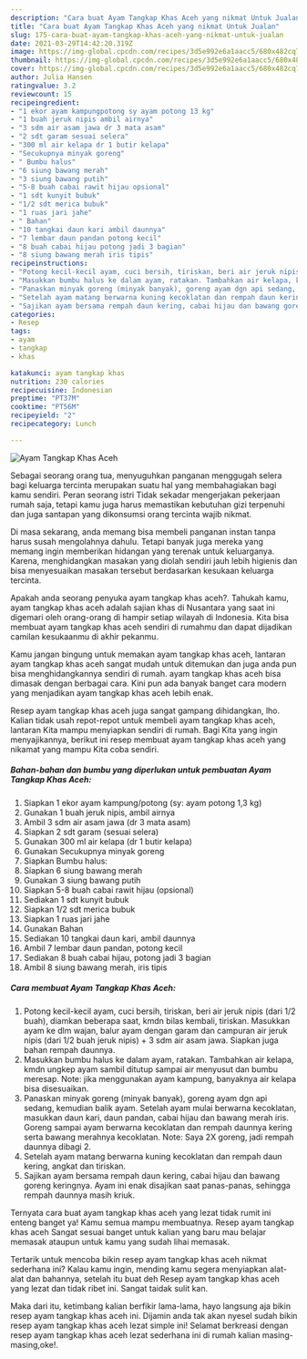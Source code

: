 ```yaml
---
description: "Cara buat Ayam Tangkap Khas Aceh yang nikmat Untuk Jualan"
title: "Cara buat Ayam Tangkap Khas Aceh yang nikmat Untuk Jualan"
slug: 175-cara-buat-ayam-tangkap-khas-aceh-yang-nikmat-untuk-jualan
date: 2021-03-29T14:42:20.319Z
image: https://img-global.cpcdn.com/recipes/3d5e992e6a1aacc5/680x482cq70/ayam-tangkap-khas-aceh-foto-resep-utama.jpg
thumbnail: https://img-global.cpcdn.com/recipes/3d5e992e6a1aacc5/680x482cq70/ayam-tangkap-khas-aceh-foto-resep-utama.jpg
cover: https://img-global.cpcdn.com/recipes/3d5e992e6a1aacc5/680x482cq70/ayam-tangkap-khas-aceh-foto-resep-utama.jpg
author: Julia Hansen
ratingvalue: 3.2
reviewcount: 15
recipeingredient:
- "1 ekor ayam kampungpotong sy ayam potong 13 kg"
- "1 buah jeruk nipis ambil airnya"
- "3 sdm air asam jawa dr 3 mata asam"
- "2 sdt garam sesuai selera"
- "300 ml air kelapa dr 1 butir kelapa"
- "Secukupnya minyak goreng"
- " Bumbu halus"
- "6 siung bawang merah"
- "3 siung bawang putih"
- "5-8 buah cabai rawit hijau opsional"
- "1 sdt kunyit bubuk"
- "1/2 sdt merica bubuk"
- "1 ruas jari jahe"
- " Bahan"
- "10 tangkai daun kari ambil daunnya"
- "7 lembar daun pandan potong kecil"
- "8 buah cabai hijau potong jadi 3 bagian"
- "8 siung bawang merah iris tipis"
recipeinstructions:
- "Potong kecil-kecil ayam, cuci bersih, tiriskan, beri air jeruk nipis (dari 1/2 buah), diamkan beberapa saat, kmdn bilas kembali, tiriskan. Masukkan ayam ke dlm wajan, balur ayam dengan garam dan campuran air jeruk nipis (dari 1/2 buah jeruk nipis) + 3 sdm air asam jawa. Siapkan juga bahan rempah daunnya."
- "Masukkan bumbu halus ke dalam ayam, ratakan. Tambahkan air kelapa, kmdn ungkep ayam sambil ditutup sampai air menyusut dan bumbu meresap. Note: jika menggunakan ayam kampung, banyaknya air kelapa bisa disesuaikan."
- "Panaskan minyak goreng (minyak banyak), goreng ayam dgn api sedang, kemudian balik ayam. Setelah ayam mulai berwarna kecoklatan, masukkan daun kari, daun pandan, cabai hijau dan bawang merah iris. Goreng sampai ayam berwarna kecoklatan dan rempah daunnya kering serta bawang merahnya kecoklatan. Note: Saya 2X goreng, jadi rempah daunnya dibagi 2."
- "Setelah ayam matang berwarna kuning kecoklatan dan rempah daun kering, angkat dan tiriskan."
- "Sajikan ayam bersama rempah daun kering, cabai hijau dan bawang goreng keringnya. Ayam ini enak disajikan saat panas-panas, sehingga rempah daunnya masih kriuk."
categories:
- Resep
tags:
- ayam
- tangkap
- khas

katakunci: ayam tangkap khas 
nutrition: 230 calories
recipecuisine: Indonesian
preptime: "PT37M"
cooktime: "PT56M"
recipeyield: "2"
recipecategory: Lunch

---
```



![Ayam Tangkap Khas Aceh](https://img-global.cpcdn.com/recipes/3d5e992e6a1aacc5/680x482cq70/ayam-tangkap-khas-aceh-foto-resep-utama.jpg)

Sebagai seorang orang tua, menyuguhkan panganan menggugah selera bagi keluarga tercinta merupakan suatu hal yang membahagiakan bagi kamu sendiri. Peran seorang istri Tidak sekadar mengerjakan pekerjaan rumah saja, tetapi kamu juga harus memastikan kebutuhan gizi terpenuhi dan juga santapan yang dikonsumsi orang tercinta wajib nikmat.

Di masa  sekarang, anda memang bisa membeli panganan instan tanpa harus susah mengolahnya dahulu. Tetapi banyak juga mereka yang memang ingin memberikan hidangan yang terenak untuk keluarganya. Karena, menghidangkan masakan yang diolah sendiri jauh lebih higienis dan bisa menyesuaikan masakan tersebut berdasarkan kesukaan keluarga tercinta. 



Apakah anda seorang penyuka ayam tangkap khas aceh?. Tahukah kamu, ayam tangkap khas aceh adalah sajian khas di Nusantara yang saat ini digemari oleh orang-orang di hampir setiap wilayah di Indonesia. Kita bisa membuat ayam tangkap khas aceh sendiri di rumahmu dan dapat dijadikan camilan kesukaanmu di akhir pekanmu.

Kamu jangan bingung untuk memakan ayam tangkap khas aceh, lantaran ayam tangkap khas aceh sangat mudah untuk ditemukan dan juga anda pun bisa menghidangkannya sendiri di rumah. ayam tangkap khas aceh bisa dimasak dengan berbagai cara. Kini pun ada banyak banget cara modern yang menjadikan ayam tangkap khas aceh lebih enak.

Resep ayam tangkap khas aceh juga sangat gampang dihidangkan, lho. Kalian tidak usah repot-repot untuk membeli ayam tangkap khas aceh, lantaran Kita mampu menyiapkan sendiri di rumah. Bagi Kita yang ingin menyajikannya, berikut ini resep membuat ayam tangkap khas aceh yang nikamat yang mampu Kita coba sendiri.

<!--inarticleads1-->

##### Bahan-bahan dan bumbu yang diperlukan untuk pembuatan Ayam Tangkap Khas Aceh:

1. Siapkan 1 ekor ayam kampung/potong (sy: ayam potong 1,3 kg)
1. Gunakan 1 buah jeruk nipis, ambil airnya
1. Ambil 3 sdm air asam jawa (dr 3 mata asam)
1. Siapkan 2 sdt garam (sesuai selera)
1. Gunakan 300 ml air kelapa (dr 1 butir kelapa)
1. Gunakan Secukupnya minyak goreng
1. Siapkan  Bumbu halus:
1. Siapkan 6 siung bawang merah
1. Gunakan 3 siung bawang putih
1. Siapkan 5-8 buah cabai rawit hijau (opsional)
1. Sediakan 1 sdt kunyit bubuk
1. Siapkan 1/2 sdt merica bubuk
1. Siapkan 1 ruas jari jahe
1. Gunakan  Bahan
1. Sediakan 10 tangkai daun kari, ambil daunnya
1. Ambil 7 lembar daun pandan, potong kecil
1. Sediakan 8 buah cabai hijau, potong jadi 3 bagian
1. Ambil 8 siung bawang merah, iris tipis




<!--inarticleads2-->

##### Cara membuat Ayam Tangkap Khas Aceh:

1. Potong kecil-kecil ayam, cuci bersih, tiriskan, beri air jeruk nipis (dari 1/2 buah), diamkan beberapa saat, kmdn bilas kembali, tiriskan. Masukkan ayam ke dlm wajan, balur ayam dengan garam dan campuran air jeruk nipis (dari 1/2 buah jeruk nipis) + 3 sdm air asam jawa. Siapkan juga bahan rempah daunnya.
1. Masukkan bumbu halus ke dalam ayam, ratakan. Tambahkan air kelapa, kmdn ungkep ayam sambil ditutup sampai air menyusut dan bumbu meresap. Note: jika menggunakan ayam kampung, banyaknya air kelapa bisa disesuaikan.
1. Panaskan minyak goreng (minyak banyak), goreng ayam dgn api sedang, kemudian balik ayam. Setelah ayam mulai berwarna kecoklatan, masukkan daun kari, daun pandan, cabai hijau dan bawang merah iris. Goreng sampai ayam berwarna kecoklatan dan rempah daunnya kering serta bawang merahnya kecoklatan. Note: Saya 2X goreng, jadi rempah daunnya dibagi 2.
1. Setelah ayam matang berwarna kuning kecoklatan dan rempah daun kering, angkat dan tiriskan.
1. Sajikan ayam bersama rempah daun kering, cabai hijau dan bawang goreng keringnya. Ayam ini enak disajikan saat panas-panas, sehingga rempah daunnya masih kriuk.




Ternyata cara buat ayam tangkap khas aceh yang lezat tidak rumit ini enteng banget ya! Kamu semua mampu membuatnya. Resep ayam tangkap khas aceh Sangat sesuai banget untuk kalian yang baru mau belajar memasak ataupun untuk kamu yang sudah lihai memasak.

Tertarik untuk mencoba bikin resep ayam tangkap khas aceh nikmat sederhana ini? Kalau kamu ingin, mending kamu segera menyiapkan alat-alat dan bahannya, setelah itu buat deh Resep ayam tangkap khas aceh yang lezat dan tidak ribet ini. Sangat taidak sulit kan. 

Maka dari itu, ketimbang kalian berfikir lama-lama, hayo langsung aja bikin resep ayam tangkap khas aceh ini. Dijamin anda tak akan nyesel sudah bikin resep ayam tangkap khas aceh lezat simple ini! Selamat berkreasi dengan resep ayam tangkap khas aceh lezat sederhana ini di rumah kalian masing-masing,oke!.

